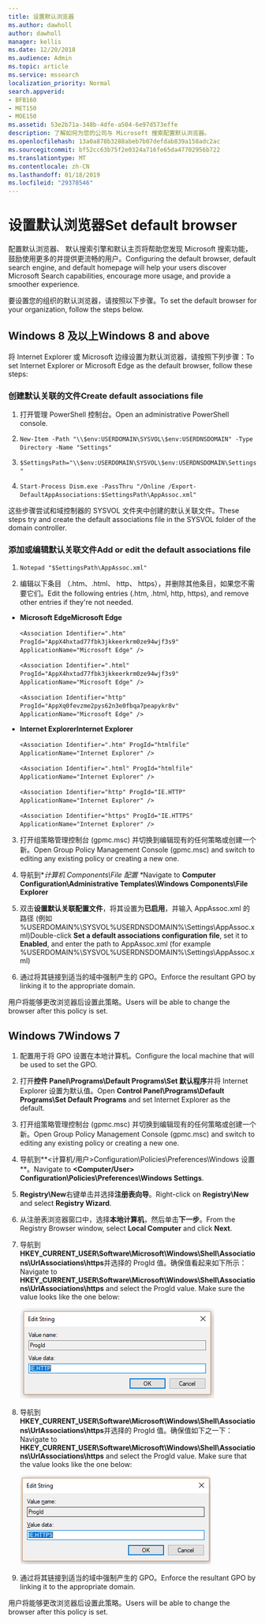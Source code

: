 ```yaml
---
title: 设置默认浏览器
ms.author: dawholl
author: dawholl
manager: kellis
ms.date: 12/20/2018
ms.audience: Admin
ms.topic: article
ms.service: mssearch
localization_priority: Normal
search.appverid:
- BFB160
- MET150
- MOE150
ms.assetid: 53e2b71a-348b-4dfe-a504-6e97d573effe
description: 了解如何为您的公司与 Microsoft 搜索配置默认浏览器。
ms.openlocfilehash: 13a0a878b3288abeb7b07defdab839a158adc2ac
ms.sourcegitcommit: bf52cc63b75f2e0324a716fe65da47702956b722
ms.translationtype: MT
ms.contentlocale: zh-CN
ms.lasthandoff: 01/18/2019
ms.locfileid: "29378546"
---
```

# <a name="set-default-browser"></a><span data-ttu-id="2aa43-103">设置默认浏览器</span><span class="sxs-lookup"><span data-stu-id="2aa43-103">Set default browser</span></span>

<span data-ttu-id="2aa43-104">配置默认浏览器、 默认搜索引擎和默认主页将帮助您发现 Microsoft 搜索功能，鼓励使用更多的并提供更流畅的用户。</span><span class="sxs-lookup"><span data-stu-id="2aa43-104">Configuring the default browser, default search engine, and default homepage will help your users discover Microsoft Search capabilities, encourage more usage, and provide a smoother experience.</span></span>
  
<span data-ttu-id="2aa43-105">要设置您的组织的默认浏览器，请按照以下步骤。</span><span class="sxs-lookup"><span data-stu-id="2aa43-105">To set the default browser for your organization, follow the steps below.</span></span>
  
## <a name="windows-8-and-above"></a><span data-ttu-id="2aa43-106">Windows 8 及以上</span><span class="sxs-lookup"><span data-stu-id="2aa43-106">Windows 8 and above</span></span>

<span data-ttu-id="2aa43-107">将 Internet Explorer 或 Microsoft 边缘设置为默认浏览器，请按照下列步骤：</span><span class="sxs-lookup"><span data-stu-id="2aa43-107">To set Internet Explorer or Microsoft Edge as the default browser, follow these steps:</span></span>
  
### <a name="create-default-associations-file"></a><span data-ttu-id="2aa43-108">创建默认关联的文件</span><span class="sxs-lookup"><span data-stu-id="2aa43-108">Create default associations file</span></span>

1. <span data-ttu-id="2aa43-109">打开管理 PowerShell 控制台。</span><span class="sxs-lookup"><span data-stu-id="2aa43-109">Open an administrative PowerShell console.</span></span>
    
2.  `New-Item -Path "\\$env:USERDOMAIN\SYSVOL\$env:USERDNSDOMAIN" -Type Directory -Name "Settings"`
    
3.  `$SettingsPath="\\$env:USERDOMAIN\SYSVOL\$env:USERDNSDOMAIN\Settings"`
    
4.  `Start-Process Dism.exe -PassThru "/Online /Export-DefaultAppAssociations:$SettingsPath\AppAssoc.xml"`
    
<span data-ttu-id="2aa43-110">这些步骤尝试和域控制器的 SYSVOL 文件夹中创建的默认关联文件。</span><span class="sxs-lookup"><span data-stu-id="2aa43-110">These steps try and create the default associations file in the SYSVOL folder of the domain controller.</span></span>
  
### <a name="add-or-edit-the-default-associations-file"></a><span data-ttu-id="2aa43-111">添加或编辑默认关联文件</span><span class="sxs-lookup"><span data-stu-id="2aa43-111">Add or edit the default associations file</span></span>

1. `Notepad "$SettingsPath\AppAssoc.xml"`
    
2. <span data-ttu-id="2aa43-112">编辑以下条目 （.htm、.html、 http、 https），并删除其他条目，如果您不需要它们。</span><span class="sxs-lookup"><span data-stu-id="2aa43-112">Edit the following entries (.htm, .html, http, https), and remove other entries if they're not needed.</span></span>
    
  - <span data-ttu-id="2aa43-113">**Microsoft Edge**</span><span class="sxs-lookup"><span data-stu-id="2aa43-113">**Microsoft Edge**</span></span>
    
     `<Association Identifier=".htm" ProgId="AppX4hxtad77fbk3jkkeerkrm0ze94wjf3s9" ApplicationName="Microsoft Edge" />`
  
     `<Association Identifier=".html" ProgId="AppX4hxtad77fbk3jkkeerkrm0ze94wjf3s9" ApplicationName="Microsoft Edge" />`
  
     `<Association Identifier="http" ProgId="AppXq0fevzme2pys62n3e0fbqa7peapykr8v" ApplicationName="Microsoft Edge" />`
    
  - <span data-ttu-id="2aa43-114">**Internet Explorer**</span><span class="sxs-lookup"><span data-stu-id="2aa43-114">**Internet Explorer**</span></span>
    
     `<Association Identifier=".htm" ProgId="htmlfile" ApplicationName="Internet Explorer" />`
  
     `<Association Identifier=".html" ProgId="htmlfile" ApplicationName="Internet Explorer" />`
  
     `<Association Identifier="http" ProgId="IE.HTTP" ApplicationName="Internet Explorer" />`
  
     `<Association Identifier="https" ProgId="IE.HTTPS" ApplicationName="Internet Explorer" />`
    
3. <span data-ttu-id="2aa43-115">打开组策略管理控制台 (gpmc.msc) 并切换到编辑现有的任何策略或创建一个新。</span><span class="sxs-lookup"><span data-stu-id="2aa43-115">Open Group Policy Management Console (gpmc.msc) and switch to editing any existing policy or creating a new one.</span></span>
    
1. <span data-ttu-id="2aa43-116">导航到\**计算机 Components\File 配置 \**</span><span class="sxs-lookup"><span data-stu-id="2aa43-116">Navigate to **Computer Configuration\Administrative Templates\Windows Components\File Explorer**</span></span>
    
2. <span data-ttu-id="2aa43-117">双击**设置默认关联配置文件**，将其设置为**已启用**，并输入 AppAssoc.xml 的路径 (例如 %USERDOMAIN%\SYSVOL\%USERDNSDOMAIN%\Settings\AppAssoc.xml)</span><span class="sxs-lookup"><span data-stu-id="2aa43-117">Double-click **Set a default associations configuration file**, set it to **Enabled**, and enter the path to AppAssoc.xml (for example %USERDOMAIN%\SYSVOL\%USERDNSDOMAIN%\Settings\AppAssoc.xml)</span></span>
    
4. <span data-ttu-id="2aa43-118">通过将其链接到适当的域中强制产生的 GPO。</span><span class="sxs-lookup"><span data-stu-id="2aa43-118">Enforce the resultant GPO by linking it to the appropriate domain.</span></span>
    
<span data-ttu-id="2aa43-119">用户将能够更改浏览器后设置此策略。</span><span class="sxs-lookup"><span data-stu-id="2aa43-119">Users will be able to change the browser after this policy is set.</span></span>
  
## <a name="windows-7"></a><span data-ttu-id="2aa43-120">Windows 7</span><span class="sxs-lookup"><span data-stu-id="2aa43-120">Windows 7</span></span>

1. <span data-ttu-id="2aa43-121">配置用于将 GPO 设置在本地计算机。</span><span class="sxs-lookup"><span data-stu-id="2aa43-121">Configure the local machine that will be used to set the GPO.</span></span>
    
1. <span data-ttu-id="2aa43-122">打开**控件 Panel\Programs\Default Programs\Set 默认程序**并将 Internet Explorer 设置为默认值。</span><span class="sxs-lookup"><span data-stu-id="2aa43-122">Open **Control Panel\Programs\Default Programs\Set Default Programs** and set Internet Explorer as the default.</span></span> 
    
2. <span data-ttu-id="2aa43-123">打开组策略管理控制台 (gpmc.msc) 并切换到编辑现有的任何策略或创建一个新。</span><span class="sxs-lookup"><span data-stu-id="2aa43-123">Open Group Policy Management Console (gpmc.msc) and switch to editing any existing policy or creating a new one.</span></span>
    
1. <span data-ttu-id="2aa43-124">导航到**\<计算机/用户\>Configuration\Policies\Preferences\Windows 设置**。</span><span class="sxs-lookup"><span data-stu-id="2aa43-124">Navigate to **\<Computer/User\> Configuration\Policies\Preferences\Windows Settings**.</span></span>
    
2. <span data-ttu-id="2aa43-125">**Registry\New**右键单击并选择**注册表向导**。</span><span class="sxs-lookup"><span data-stu-id="2aa43-125">Right-click on **Registry\New** and select **Registry Wizard**.</span></span>
    
3. <span data-ttu-id="2aa43-126">从注册表浏览器窗口中，选择**本地计算机**，然后单击**下一步**。</span><span class="sxs-lookup"><span data-stu-id="2aa43-126">From the Registry Browser window, select **Local Computer** and click **Next**.</span></span>
    
4. <span data-ttu-id="2aa43-p101">导航到**HKEY_CURRENT_USER\Software\Microsoft\Windows\Shell\Associations\UrlAssociations\https**并选择的 ProgId 值。确保值看起来如下所示：</span><span class="sxs-lookup"><span data-stu-id="2aa43-p101">Navigate to **HKEY_CURRENT_USER\Software\Microsoft\Windows\Shell\Associations\UrlAssociations\https** and select the ProgId value. Make sure the value looks like the one below:</span></span> 
    
    ![在编辑字符串中选择 ProgID 值](media/f6173dcc-b898-4967-8c40-4b0fe411a92b.png)
  
5. <span data-ttu-id="2aa43-p102">导航到**HKEY_CURRENT_USER\Software\Microsoft\Windows\Shell\Associations\UrlAssociations\https**并选择的 ProgId 值。确保值如下之一下：</span><span class="sxs-lookup"><span data-stu-id="2aa43-p102">Navigate to **HKEY_CURRENT_USER\Software\Microsoft\Windows\Shell\Associations\UrlAssociations\https** and select the ProgId value. Make sure that the value looks like the one below:</span></span> 
    
    ![选择 ProgId 编辑字符串中的 https](media/3519e13b-4fe7-4d15-946c-82fd50fc49bb.png)
  
3. <span data-ttu-id="2aa43-133">通过将其链接到适当的域中强制产生的 GPO。</span><span class="sxs-lookup"><span data-stu-id="2aa43-133">Enforce the resultant GPO by linking it to the appropriate domain.</span></span>
    
<span data-ttu-id="2aa43-134">用户将能够更改浏览器后设置此策略。</span><span class="sxs-lookup"><span data-stu-id="2aa43-134">Users will be able to change the browser after this policy is set.</span></span>